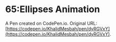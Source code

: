 # 65:Ellipses Animation

A Pen created on CodePen.io. Original URL: [https://codepen.io/KhalidMesbah/pen/dyRGVxY](https://codepen.io/KhalidMesbah/pen/dyRGVxY).


